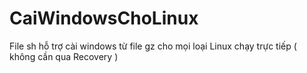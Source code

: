 # CaiWindowsChoLinux
File sh hỗ trợ cài windows từ file gz cho mọi loại Linux chạy trực tiếp ( không cần qua Recovery )
